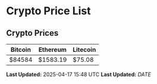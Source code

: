 # Crypto Price List

## Crypto Prices
| Bitcoin | Ethereum | Litecoin |
| ------- | -------- | -------- |
| $84584 | $1583.19 | $75.08 |
**Last Updated:** 2025-04-17 15:48 UTC
**Last Updated:** $DATE$
